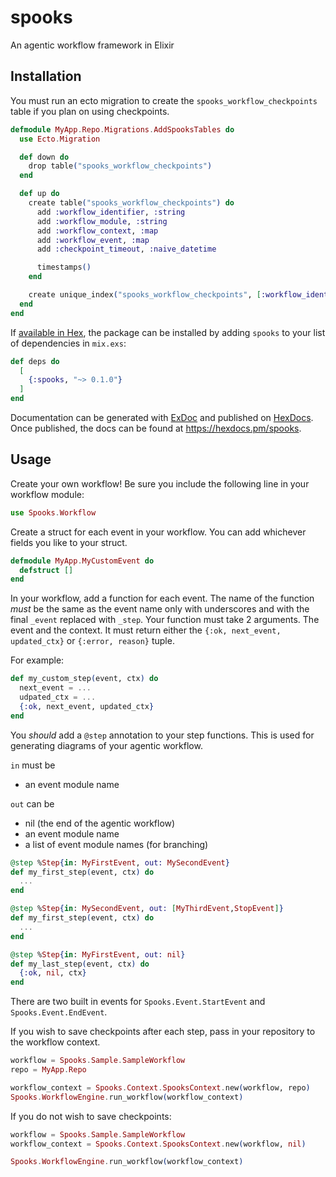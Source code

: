 # spooks
An agentic workflow framework in Elixir

## Installation

You must run an ecto migration to create the `spooks_workflow_checkpoints` table if you plan on using checkpoints.

```elixir
defmodule MyApp.Repo.Migrations.AddSpooksTables do
  use Ecto.Migration

  def down do
    drop table("spooks_workflow_checkpoints")
  end

  def up do
    create table("spooks_workflow_checkpoints") do
      add :workflow_identifier, :string
      add :workflow_module, :string
      add :workflow_context, :map
      add :workflow_event, :map
      add :checkpoint_timeout, :naive_datetime

      timestamps()
    end

    create unique_index("spooks_workflow_checkpoints", [:workflow_identifier])
  end
end

```

If [available in Hex](https://hex.pm/docs/publish), the package can be installed
by adding `spooks` to your list of dependencies in `mix.exs`:

```elixir
def deps do
  [
    {:spooks, "~> 0.1.0"}
  ]
end
```

Documentation can be generated with [ExDoc](https://github.com/elixir-lang/ex_doc)
and published on [HexDocs](https://hexdocs.pm). Once published, the docs can
be found at <https://hexdocs.pm/spooks>.

## Usage

Create your own workflow! Be sure you include the following line in your workflow module:

```elixir
use Spooks.Workflow
```

Create a struct for each event in your workflow. You can add whichever fields you like to your struct.

```elixir
defmodule MyApp.MyCustomEvent do
  defstruct []
end
```

In your workflow, add a function for each event. The name of the function *must* be the same as the event name only with underscores and with the final `_event` replaced with `_step`. Your function must take 2 arguments. The event and the context. It must return either the `{:ok, next_event, updated_ctx}` or `{:error, reason}` tuple.

For example:

```elixir
def my_custom_step(event, ctx) do
  next_event = ...
  udpated_ctx = ...
  {:ok, next_event, updated_ctx}
end
```

You _should_ add a `@step` annotation to your step functions. This is used for generating diagrams of your agentic workflow. 

`in` must be

- an event module name 

`out` can be 

- nil (the end of the agentic workflow)
- an event module name 
- a list of event module names (for branching)

```elixir
@step %Step{in: MyFirstEvent, out: MySecondEvent}
def my_first_step(event, ctx) do
  ...
end

@step %Step{in: MySecondEvent, out: [MyThirdEvent,StopEvent]}
def my_first_step(event, ctx) do
  ...
end

@step %Step{in: MyFirstEvent, out: nil}
def my_last_step(event, ctx) do
  {:ok, nil, ctx}
end
```

There are two built in events for `Spooks.Event.StartEvent` and `Spooks.Event.EndEvent`.

If you wish to save checkpoints after each step, pass in your repository to the workflow context.

```elixir
workflow = Spooks.Sample.SampleWorkflow
repo = MyApp.Repo

workflow_context = Spooks.Context.SpooksContext.new(workflow, repo)
Spooks.WorkflowEngine.run_workflow(workflow_context)
```

If you do not wish to save checkpoints:

```elixir
workflow = Spooks.Sample.SampleWorkflow
workflow_context = Spooks.Context.SpooksContext.new(workflow, nil)

Spooks.WorkflowEngine.run_workflow(workflow_context)
```
